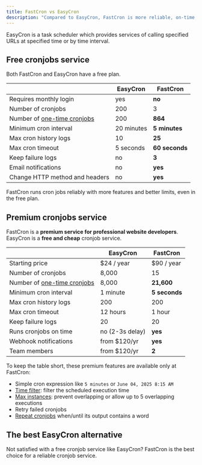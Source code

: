 ```yaml
---
title: FastCron vs EasyCron
description: "Compared to EasyCron, FastCron is more reliable, on-time, with more features for your cronjobs."
---
```


EasyCron is a task scheduler which provides services of calling specified URLs at specified time or by time interval.

## Free cronjobs service

Both FastCron and EasyCron have a free plan.

|                                                          | EasyCron        | **FastCron**   |
| -------------------------------------------------------- | --------------- | -------------- |
| Requires monthly login                                   | yes             | **no**         |
| Number of cronjobs                                       | 200             | 3              |
| Number of [one-time cronjobs](/guides/one-time-cronjobs) | 200             | **864**        |
| Minimum cron interval                                    | 20 minutes      | **5 minutes**  |
| Max cron history logs                                    | 10              | **25**         |
| Max cron timeout                                         | 5 seconds       | **60 seconds** |
| Keep failure logs                                        | no              | **3**          |
| Email notifications                                      | no              | **yes**        |
| Change HTTP method and headers                           | no              | **yes**        |

FastCron runs cron jobs reliably with more features and better limits, even in the free plan.

## Premium cronjobs service

FastCron is a **premium service for professional website developers**.
EasyCron is a **free and cheap** cronjob service.

|                                                          | EasyCron        | **FastCron**  |
| -------------------------------------------------------- | --------------- | ------------- |
| Starting price                                           | $24 / year      | $90 / year    |
| Number of cronjobs                                       | 8,000           | 15            |
| Number of [one-time cronjobs](/guides/one-time-cronjobs) | 8,000           | **21,600**    |
| Minimum cron interval                                    | 1 minute        | **5 seconds** |
| Max cron history logs                                    | 200             | 200           |
| Max cron timeout                                         | 12 hours        | 1 hour        |
| Keep failure logs                                        | 20              | 20            |
| Runs cronjobs on time                                    | no (2-3s delay) | **yes**       |
| Webhook notifications                                    | from $120/yr    | **yes**       |
| Team members                                             | from $120/yr    | **2**         |

To keep the table short, these premium features are available only at FastCron:

- Simple cron expression like `5 minutes` or `June 04, 2025 8:15 AM`
- [Time filter](/blog/time-filter): filter the scheduled execution time
- [Max instances](/blog/max-instances): prevent overlapping or allow up to 5 overlapping executions
- Retry failed cronjobs
- [Repeat cronjobs](/blog/repeat-cronjob) when/until its output contains a word

## The best EasyCron alternative

Not satisfied with a free cronjob service like EasyCron? FastCron is the best choice for a reliable cronjob service.
